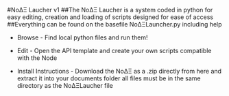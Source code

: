 #NoΔΞ Laucher v1
##The NoΔΞ Laucher is a system coded in python for easy editing, creation and loading of scripts designed for ease of access
##Everything can be found on the basefile NoΔΞLauncher.py including help

- Browse -
Find local python files and run them!
- Edit -
Open the API template and create your own scripts compatible with the Node

- Install Instructions -
Download the NoΔΞ as a .zip directly from here and extract it into your documents folder
all files must be in the same directory as the NoΔΞLaucher file
